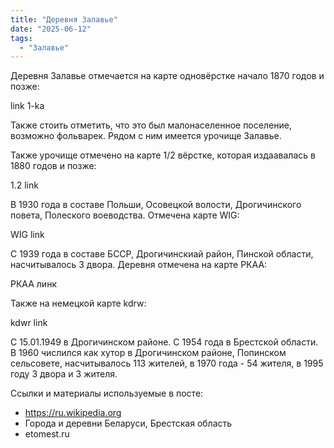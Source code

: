 ```yaml
---
title: "Деревня Залавье"
date: "2025-06-12"
tags: 
  - "Залавье"
---
```


Деревня Залавье отмечается на карте одновёрстке начало 1870 годов и позже:
 
 link 1-ka
 
Также стоить отметить, что это был малонаселенное поселение, возможно фольварек. Рядом с ним имеется урочище Залавье.
 
Также урочище отмечено на карте 1/2 вёрстке, которая издаавалась в 1880 годов и позже:

1.2 link

В 1930 года в составе Польши, Осовецкой волости, Дрогичинского повета, Полеского воеводства. Отмечена карте WIG:

WIG link

С 1939 года в составе БССР, Дрогичинскиай район, Пинской области, насчитывалось 3 двора. Деревня отмечена на карте РКАА:

РКАА линк

Также на немецкой карте kdrw:

kdwr link

С 15.01.1949 в Дрогичинском районе. С 1954 года в Брестской области. В 1960 числился как хутор в Дрогичинском районе, Попинском сельсовете, насчитывалось 113 жителей, в 1970 года - 54 жителя, в 1995 году 3 двора и 3 жителя.

Ссылки и материалы используемые в посте:
- https://ru.wikipedia.org
- Города и деревни Беларуси, Брестская область
- etomest.ru

